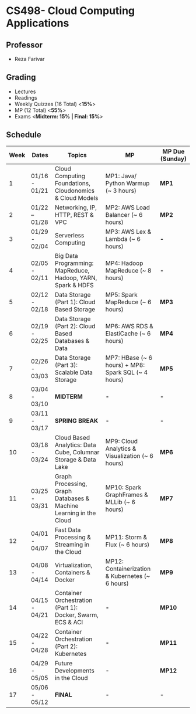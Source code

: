 # CS498- Cloud Computing Applications

## Professor

- Reza Farivar

## Grading

- Lectures
- Readings
- Weekly Quizzes (16 Total) <**15%**>
- MP (12 Total) <**55%**>
- Exams <**Midterm: 15% | Final: 15%**>

## Schedule

| Week  | Dates         | Topics | MP  | MP Due (Sunday) |
| ---   | ---           | ---    | --- | ---             |
| 1     | 01/16 - 01/21 | Cloud Computing Foundations, Cloudonomics & Cloud Models | MP1: Java/ Python Warmup (~ 3 hours) | **MP1** |
| 2     | 01/22 – 01/28 | Networking, IP, HTTP, REST & VPC | MP2: AWS Load Balancer (~ 6 hours) | **MP2** |
| 3     | 01/29 - 02/04 | Serverless Computing | MP3: AWS Lex & Lambda (~ 6 hours) | **-** |
| 4     | 02/05 - 02/11 | Big Data Programming: MapReduce, Hadoop, YARN, Spark & HDFS | MP4: Hadoop MapReduce (~ 8 hours) | **-** |
| 5     | 02/12 - 02/18 | Data Storage (Part 1): Cloud Based Storage | MP5: Spark MapReduce (~ 6 hours) | **MP3** |
| 6     | 02/19 - 02/25 | Data Storage (Part 2): Cloud Based Databases & Data | MP6: AWS RDS & ElastiCache (~ 6 hours) | **MP4** |
| 7     | 02/26 - 03/03 | Data Storage (Part 3): Scalable Data Storage | MP7: HBase (~ 6 hours) + MP8: Spark SQL (~ 4 hours) | **MP5** |
| 8     | 03/04 - 03/10 | **MIDTERM** | **-** | **-** |
| 9     | 03/11 - 03/17 | **SPRING BREAK** | **-** | **-** |
| 10    | 03/18 - 03/24 | Cloud Based Analytics: Data Cube, Columnar Storage & Data Lake | MP9: Cloud Analytics & Visualization (~ 6 hours) | **MP6** |
| 11    | 03/25 - 03/31 | Graph Processing, Graph Databases & Machine Learning in the Cloud | MP10: Spark GraphFrames & MLLib (~ 6 hours) | **MP7** |
| 12    | 04/01 - 04/07 | Fast Data Processing & Streaming in the Cloud | MP11: Storm & Flux (~ 6 hours) | **MP8** |
| 13    | 04/08 - 04/14 | Virtualization, Containers & Docker | MP12: Containerization & Kubernetes (~ 6 hours) | **MP9** |
| 14    | 04/15 - 04/21 | Container Orchestration (Part 1): Docker, Swarm, ECS & ACI | **-** | **MP10** |
| 15    | 04/22 - 04/28 | Container Orchestration (Part 2): Kubernetes | **-** | **MP11** |
| 16    | 04/29 - 05/05 | Future Developments in the Cloud | **-** | **MP12** |
| 17    | 05/06 - 05/12 | **FINAL** | **-** | **-** |
